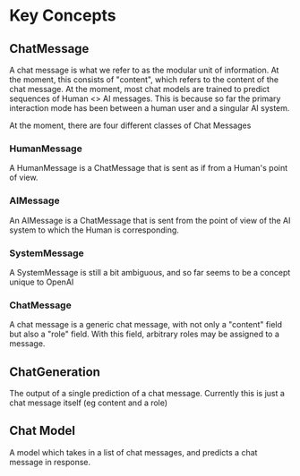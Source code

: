 # Key Concepts

## ChatMessage

A chat message is what we refer to as the modular unit of information.
At the moment, this consists of "content", which refers to the content of the chat message.
At the moment, most chat models are trained to predict sequences of Human <> AI messages.
This is because so far the primary interaction mode has been between a human user and a singular AI system.

At the moment, there are four different classes of Chat Messages

### HumanMessage

A HumanMessage is a ChatMessage that is sent as if from a Human's point of view.

### AIMessage

An AIMessage is a ChatMessage that is sent from the point of view of the AI system to which the Human is corresponding.

### SystemMessage

A SystemMessage is still a bit ambiguous, and so far seems to be a concept unique to OpenAI

### ChatMessage

A chat message is a generic chat message, with not only a "content" field but also a "role" field.
With this field, arbitrary roles may be assigned to a message.

## ChatGeneration

The output of a single prediction of a chat message.
Currently this is just a chat message itself (eg content and a role)

## Chat Model

A model which takes in a list of chat messages, and predicts a chat message in response.
